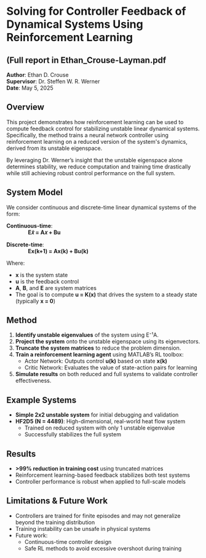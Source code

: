 # Solving for Controller Feedback of Dynamical Systems Using Reinforcement Learning 
## (Full report in Ethan_Crouse-Layman.pdf
**Author**: Ethan D. Crouse  
**Supervisor**: Dr. Steffen W. R. Werner  
**Date**: May 5, 2025  

## Overview

This project demonstrates how reinforcement learning can be used to compute feedback control for stabilizing unstable linear dynamical systems. Specifically, the method trains a neural network controller using reinforcement learning on a reduced version of the system's dynamics, derived from its unstable eigenspace.

By leveraging Dr. Werner’s insight that the unstable eigenspace alone determines stability, we reduce computation and training time drastically while still achieving robust control performance on the full system.

## System Model

We consider continuous and discrete-time linear dynamical systems of the form:

**Continuous-time**:  
    **E𝑥̇ = A𝑥 + Bu**

**Discrete-time**:  
    **Ex(k+1) = Ax(k) + Bu(k)**

Where:
- **x** is the system state  
- **u** is the feedback control  
- **A**, **B**, and **E** are system matrices  
- The goal is to compute **u = K(x)** that drives the system to a steady state (typically **x = 0**)  

## Method

1. **Identify unstable eigenvalues** of the system using E⁻¹A.
2. **Project the system** onto the unstable eigenspace using its eigenvectors.
3. **Truncate the system matrices** to reduce the problem dimension.
4. **Train a reinforcement learning agent** using MATLAB’s RL toolbox:
   - Actor Network: Outputs control **u(k)** based on state **x(k)**
   - Critic Network: Evaluates the value of state-action pairs for learning
5. **Simulate results** on both reduced and full systems to validate controller effectiveness.

## Example Systems

- **Simple 2x2 unstable system** for initial debugging and validation
- **HF2D5 (N = 4489)**: High-dimensional, real-world heat flow system  
  - Trained on reduced system with only 1 unstable eigenvalue
  - Successfully stabilizes the full system

## Results

- **>99% reduction in training cost** using truncated matrices
- Reinforcement learning-based feedback stabilizes both test systems
- Controller performance is robust when applied to full-scale models

## Limitations & Future Work

- Controllers are trained for finite episodes and may not generalize beyond the training distribution
- Training instability can be unsafe in physical systems
- Future work:  
  - Continuous-time controller design  
  - Safe RL methods to avoid excessive overshoot during training  

